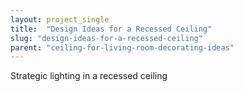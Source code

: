 ```yaml
---
layout: project_single
title:  "Design Ideas for a Recessed Ceiling"
slug: "design-ideas-for-a-recessed-ceiling"
parent: "ceiling-for-living-room-decorating-ideas"
---
```

Strategic lighting in a recessed ceiling